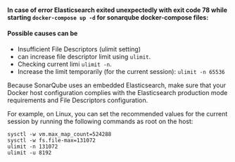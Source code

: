 #### In case of error Elasticsearch exited unexpectedly with exit code 78 while starting `docker-compose up -d` for sonarqube docker-compose files:
#### Possible causes can be
- Insufficient File Descriptors (ulimit setting)
- can increase file descriptor limit using `ulimit`.
- Checking current limi `ulimit -n`.
- Increase the limit temporarily (for the current session): `ulimit -n 65536`

Because SonarQube uses an embedded Elasticsearch, make sure that your Docker host configuration complies with the Elasticsearch production mode requirements⁠ and File Descriptors configuration⁠.

For example, on Linux, you can set the recommended values for the current session by running the following commands as root on the host:

```
sysctl -w vm.max_map_count=524288
sysctl -w fs.file-max=131072
ulimit -n 131072
ulimit -u 8192
```

